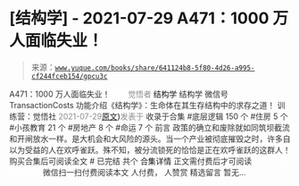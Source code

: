# [结构学] - 2021-07-29 A471：1000 万人面临失业！

> 来源：[`www.yuque.com/books/share/641124b8-5f80-4d26-a995-cf244fceb154/gpcu3c`](https://www.yuque.com/books/share/641124b8-5f80-4d26-a995-cf244fceb154/gpcu3c)

<ne-p id="520f42f3293818f927861ebbd5b15da4_p_0" data-lake-id="520f42f3293818f927861ebbd5b15da4_p_0"><ne-text id="u8f21ae3d" style="color: rgb(51, 51, 51);">A471：1000 万人面临失业！</ne-text></ne-p> <ne-p id="66b28ede2866bf1b35514fa85a132035" data-lake-id="66b28ede2866bf1b35514fa85a132035"><ne-text id="ub9e46770" ne-fontsize="12" style="color: rgb(255, 255, 255);">原创</ne-text><ne-text id="u90c6999e" style="color: rgb(140, 140, 140);">觉悟者</ne-text> <ne-text id="uc6579513" ne-fontsize="14">结构学</ne-text></ne-p> <ne-p id="a310d55c82a0fc6af207d320b3e9cce7" data-lake-id="a310d55c82a0fc6af207d320b3e9cce7"><ne-text id="uae1774bf" ne-fontsize="14" ne-bold="true" style="color: rgb(51, 51, 51);">结构学</ne-text></ne-p> <ne-p id="090eabb74ee4d78d084b62abba7230ea" data-lake-id="090eabb74ee4d78d084b62abba7230ea"><ne-text id="u0fba8c20" ne-fontsize="14" style="color: rgb(51, 51, 51);">微信号</ne-text><ne-text id="u9030ecd0" ne-fontsize="14" style="color: rgb(51, 51, 51);">TransactionCosts</ne-text></ne-p> <ne-p id="e8a07f2f93c0a429758b752b2e588162" data-lake-id="e8a07f2f93c0a429758b752b2e588162"><ne-text id="u6497fed0" ne-fontsize="14" style="color: rgb(51, 51, 51);">功能介绍</ne-text><ne-text id="u1ea33ebe" ne-fontsize="14" style="color: rgb(51, 51, 51);">《结构学》：生命体在其生存结构中的求存之道！ 训练营：觉悟社</ne-text></ne-p> <ne-p id="7795f15d996c87f2de51f56cb7358f5a" data-lake-id="7795f15d996c87f2de51f56cb7358f5a"><ne-text id="ub446bfab" style="color: rgb(140, 140, 140);">2021-07-29</ne-text>[<ne-text id="ubc87dcaf" ne-fontsize="14">原文</ne-text>](https://mp.weixin.qq.com/s?__biz=MzIzMDYwOTM0Mg==&mid=2247486048&idx=1&sn=bf4938c29795e6b87e12bf1297f4583d&chksm=e8b192b1dfc61ba79abd79a8466233e918139d75e45a635323df32428b429405ecd140142e20#rd))<ne-text id="u6826860e" ne-fontsize="14" style="color: rgb(140, 140, 140);">发表于</ne-text></ne-p> <ne-p id="d9764e78f102261891fe3ee472c123bd" data-lake-id="d9764e78f102261891fe3ee472c123bd"><ne-text id="uaa8edaa4" style="color: rgb(51, 51, 51);">收录于合集</ne-text></ne-p> <ne-p id="d1b74d010111fd8608da64f660231d15" data-lake-id="d1b74d010111fd8608da64f660231d15"><ne-text id="u22b96543" style="color: rgb(51, 51, 51);">#底层逻辑 150 个</ne-text></ne-p> <ne-p id="2526be25a00fe05ee82e9ff15b4d4037" data-lake-id="2526be25a00fe05ee82e9ff15b4d4037"><ne-text id="u220b6428" style="color: rgb(51, 51, 51);">#住房 5 个</ne-text></ne-p> <ne-p id="0a3ad421b6925015f23128afcf60c527" data-lake-id="0a3ad421b6925015f23128afcf60c527"><ne-text id="u8d731d2c" style="color: rgb(51, 51, 51);">#小孩教育 21 个</ne-text></ne-p> <ne-p id="bff88636f3e6059d235801f65a53cdf7" data-lake-id="bff88636f3e6059d235801f65a53cdf7"><ne-text id="u387caf3a" style="color: rgb(51, 51, 51);">#房地产 8 个</ne-text></ne-p> <ne-p id="e5cc71164e923118d116eddbfb4fcec4" data-lake-id="e5cc71164e923118d116eddbfb4fcec4"><ne-text id="ue540997f" style="color: rgb(51, 51, 51);">#命运 7 个</ne-text></ne-p> <ne-p id="5217be4de5510d325984ffee38465871" data-lake-id="5217be4de5510d325984ffee38465871"><ne-text id="u7547a0df" style="color: rgb(51, 51, 51);">前言</ne-text></ne-p> <ne-p id="13da44f5c471f858dcb7038abef5a81c" data-lake-id="13da44f5c471f858dcb7038abef5a81c"><ne-text id="u755641d3" style="color: rgb(51, 51, 51);">政策的确立和废除就如同筑坝截流和开闸放水一样。是大机会和大风险的源头。当一个产业被彻底摧毁之时，许多自以为受益的人在欢呼雀跃。殊不知，被分流锁死的恰恰是正在欢呼雀跃的这群人！</ne-text></ne-p> <ne-p id="96f4834529f596c4103c4851a9ba7c62" data-lake-id="96f4834529f596c4103c4851a9ba7c62" ne-alignment="center"><ne-text id="u70a06647" style="color: rgb(51, 51, 51);">购买合集后可阅读全文</ne-text></ne-p> <ne-p id="3ae588d3d2bce9c0ca41ff03bead8b8f" data-lake-id="3ae588d3d2bce9c0ca41ff03bead8b8f" ne-alignment="center"><ne-text id="u7c8d8e85" style="color: rgb(51, 51, 51);">#</ne-text></ne-p> <ne-p id="f552302eac636da593264e66785f498a" data-lake-id="f552302eac636da593264e66785f498a" ne-alignment="center"><ne-text id="uf234cb49" style="color: rgb(51, 51, 51);">已完结 共个</ne-text></ne-p> <ne-p id="f7ac8b3570b14a238782353f1f1e9418" data-lake-id="f7ac8b3570b14a238782353f1f1e9418" ne-alignment="center"><ne-text id="u9df426ff" ne-fontsize="16">合集详情</ne-text></ne-p> <ne-p id="530b9a0004ba93032d979f0eba13a7e8" data-lake-id="530b9a0004ba93032d979f0eba13a7e8" ne-alignment="center"><ne-text id="uc3df6466" style="color: rgb(51, 51, 51);">正文需付费后才可阅读</ne-text></ne-p> <ne-p id="391682eb582f98862d01ddbb6774cb62" data-lake-id="391682eb582f98862d01ddbb6774cb62" ne-alignment="center"><ne-text id="u0b36ab75" style="color: rgb(255, 255, 255);">加载中</ne-text></ne-p> <ne-p id="d3d002b6a506c6bf4ccc3bef08b39c9b" data-lake-id="d3d002b6a506c6bf4ccc3bef08b39c9b" ne-alignment="center"><ne-text id="ud45dc1bf" style="color: rgb(255, 255, 255);"> 微信豆购买</ne-text></ne-p> <ne-p id="dbcf08e5fe62b8f070223b2875ba903a" data-lake-id="dbcf08e5fe62b8f070223b2875ba903a" ne-alignment="center"><ne-text id="ud3439be7" style="color: rgb(51, 51, 51);">微信扫一扫付费阅读本文</ne-text></ne-p> <ne-p id="bc26af8c3ba276d73f7b1e1a8881c732" data-lake-id="bc26af8c3ba276d73f7b1e1a8881c732" ne-alignment="center"><ne-text id="u0737cd83" ne-fontsize="13" style="color: rgb(51, 51, 51);">人付费， 人赞赏</ne-text></ne-p> <ne-h3 id="esHOC" data-lake-id="esHOC"><ne-heading-ext><ne-heading-anchor></ne-heading-anchor><ne-heading-fold></ne-heading-fold></ne-heading-ext><ne-heading-content><ne-text id="ue4fedf14" ne-fontsize="16" style="color: rgb(51, 51, 51);">精选留言</ne-text></ne-heading-content></ne-h3> <ne-p id="1d985752edb6a4b9aec28465291b8e13" data-lake-id="1d985752edb6a4b9aec28465291b8e13"><ne-text id="uced3b1b8" style="color: rgb(51, 51, 51);">暂无...</ne-text></ne-p>